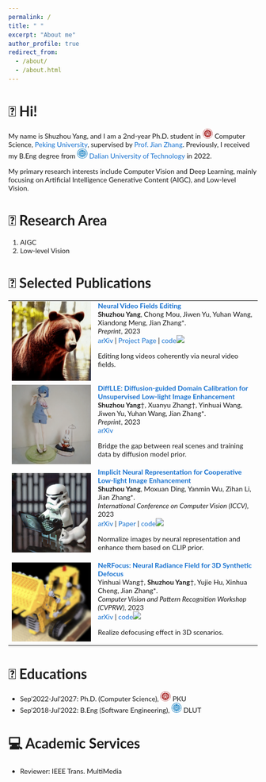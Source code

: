 ```yaml
---
permalink: /
title: " "
excerpt: "About me"
author_profile: true
redirect_from: 
  - /about/
  - /about.html
---
```

# 👋 Hi!
My name is Shuzhou Yang, and I am a 2nd-year Ph.D. student in <img src="/files/PKU.png" alt="PKU" width="20.842" height="20"> Computer Science, [Peking University](https://www.pku.edu.cn/), supervised by [Prof. Jian Zhang](https://jianzhang.tech/). Previously, I received my B.Eng degree from <img src="/files/DLUT.png" alt="DLUT" width="20.842" height="20"> [Dalian University of Technology](https://en.dlut.edu.cn/) in 2022.

My primary research interests include Computer Vision and Deep Learning, mainly focusing on Artificial Intelligence Generative Content (AIGC), and Low-level Vision.

# 📜 Research Area
1. AIGC
2. Low-level Vision

# 📝 Selected Publications
<style type="text/css">
    /* Color scheme stolen from Sergey Karayev */
    a {
    color: #1772d0;
    text-decoration:none !important;
    }
    a:focus, a:hover {
    color: #f09228;
    text-decoration:none !important;
    }
    table,td,th,tr{
    	border:none !important;
    }
    body,td,th,tr,p,a {
    font-family: 'Lato', Verdana, Helvetica, sans-serif;
    font-size: 14px
    }
    strong {
    font-family: 'Lato', Verdana, Helvetica, sans-serif;
    font-size: 14px;
    }
    heading {
    font-family: 'Lato', Verdana, Helvetica, sans-serif;
    font-size: 22px;
    }
    papertitle {
    font-family: 'Lato', Verdana, Helvetica, sans-serif;
    font-size: 14px;
    font-weight: 700
    }
    papertitle_just {
    font-family: 'Lato', Verdana, Helvetica, sans-serif;
    font-size: 14px;
    font-weight: 700;
    text-align: justify
    }
    name {
    font-family: 'Lato', Verdana, Helvetica, sans-serif;
    font-size: 32px;
    }
    .one
    {
    width: 160px;
    height: 160px;
    position: relative;
    }
    .two
    {
    width: 160px;
    height: 160px;
    position: absolute;
    transition: opacity .2s ease-in-out;
    -moz-transition: opacity .2s ease-in-out;
    -webkit-transition: opacity .2s ease-in-out;
    }
    .fade {
     transition: opacity .2s ease-in-out;
     -moz-transition: opacity .2s ease-in-out;
     -webkit-transition: opacity .2s ease-in-out;
    }
    span.highlight {
        background-color: #ffffd0;
    }
</style>
<!-- ################################  CONTENT START  ##################################################-->
<table width="100%" align="center" border="0" cellspacing="0" cellpadding="10">
<tbody>
<!-- ###################################################################################################-->
<tr onmouseout="nvedit_stop()" onmouseover="nvedit_start()" >
<td width="20%">
<div class="one">
<div class="two" id = 'nvedit_image'><img src='./files/nvedit_after.gif'></div>
<img src='./files/nvedit_before.gif'>
</div>
<script type="text/javascript">
function nvedit_start() {
document.getElementById('nvedit_image').style.opacity = "1";
}
function nvedit_stop() {
document.getElementById('nvedit_image').style.opacity = "0";
}
nvedit_stop()
</script>
</td>
<td valign="top" width="80%">
  <a href="https://arxiv.org/abs/2312.08882">
    <papertitle_just>Neural Video Fields Editing</papertitle_just>     
  </a>
  <br>
  <strong>Shuzhou Yang</strong>, Chong Mou, Jiwen Yu, Yuhan Wang, Xiandong Meng, Jian Zhang*.
  <br>
<em>Preprint</em>, 2023 <br>
<a href="https://arxiv.org/abs/2312.08882">arXiv</a>
|
<a href="https://nvedit.github.io/">Project Page</a>
|
<a href="https://github.com/Ysz2022/NVEdit">code<img src="https://img.shields.io/github/stars/Ysz2022/NVEdit?style=social&label=Stars"></a>
<p></p>
<p>Editing long videos coherently via neural video fields.</p>
</td>
</tr>
<!-- ###################################################################################################-->
  
<!-- ###################################################################################################-->
<tr onmouseout="difflle_stop()" onmouseover="difflle_start()" >
<td width="20%">
<div class="one">
<div class="two" id = 'difflle_image'><img src='./files/difflle_after.png'></div>
<img src='./files/difflle_before.png'>
</div>
<script type="text/javascript">
function difflle_start() {
document.getElementById('difflle_image').style.opacity = "1";
}
function difflle_stop() {
document.getElementById('difflle_image').style.opacity = "0";
}
difflle_stop()
</script>
</td>
<td valign="top" width="80%">
  <a href="https://arxiv.org/abs/2308.09279">
    <papertitle_just>DiffLLE: Diffusion-guided Domain Calibration for Unsupervised Low-light Image Enhancement</papertitle_just>     
  </a>
  <br>
  <strong>Shuzhou Yang</strong>†, Xuanyu Zhang†, Yinhuai Wang, Jiwen Yu, Yuhan Wang, Jian Zhang*.
  <br>
<em>Preprint</em>, 2023 <br>
<a href="https://arxiv.org/abs/2308.09279">arXiv</a>
<p></p>
<p>Bridge the gap between real scenes and training data by diffusion model prior.</p>
</td>
</tr>
<!-- ###################################################################################################-->

<!-- ###################################################################################################-->
<tr onmouseout="nerco_stop()" onmouseover="nerco_start()" >
<td width="20%">
<div class="one">
<div class="two" id = 'nerco_image'><img src='./files/nerco_after.png'></div>
<img src='./files/nerco_before.png'>
</div>
<script type="text/javascript">
function nerco_start() {
document.getElementById('nerco_image').style.opacity = "1";
}
function nerco_stop() {
document.getElementById('nerco_image').style.opacity = "0";
}
nerco_stop()
</script>
</td>
<td valign="top" width="80%">
  <a href="https://arxiv.org/abs/2303.11722">
    <papertitle_just>Implicit Neural Representation for Cooperative Low-light Image Enhancement</papertitle_just>     
  </a>
  <br>
  <strong>Shuzhou Yang</strong>, Moxuan Ding, Yanmin Wu, Zihan Li, Jian Zhang*.
  <br>
<em>International Conference on Computer Vision (ICCV)</em>, 2023 <br>
<a href="https://arxiv.org/abs/2303.11722">arXiv</a>
|
<a href="https://openaccess.thecvf.com/content/ICCV2023/html/Yang_Implicit_Neural_Representation_for_Cooperative_Low-light_Image_Enhancement_ICCV_2023_paper.html">Paper</a>
|
<a href="https://github.com/Ysz2022/NeRCo">code<img src="https://img.shields.io/github/stars/Ysz2022/NeRCo?style=social&label=Stars"></a>
<p></p>
<p>Normalize images by neural representation and enhance them based on CLIP prior.</p>
</td>
</tr>
<!-- ###################################################################################################-->

<!-- ###################################################################################################-->
<tr onmouseout="nerfocus_stop()" onmouseover="nerfocus_start()" >
<td width="20%">
<div class="one">
<div class="two" id = 'nerfocus_image'><img src='./files/nerfocus_after.png'></div>
<img src='./files/nerfocus_before.png'>
</div>
<script type="text/javascript">
function nerfocus_start() {
document.getElementById('nerfocus_image').style.opacity = "1";
}
function nerfocus_stop() {
document.getElementById('nerfocus_image').style.opacity = "0";
}
nerfocus_stop()
</script>
</td>
<td valign="top" width="80%">
  <a href="https://arxiv.org/abs/2203.05189">
    <papertitle_just>NeRFocus: Neural Radiance Field for 3D Synthetic Defocus</papertitle_just>     
  </a>
  <br>
  Yinhuai Wang†, <strong>Shuzhou Yang</strong>†, Yujie Hu, Xinhua Cheng, Jian Zhang*.
  <br>
<em>Computer Vision and Pattern Recognition Workshop (CVPRW)</em>, 2023 <br>
<a href="https://arxiv.org/abs/2203.05189">arXiv</a>
|
<a href="https://github.com/wyhuai/NeRFocus">code<img src="https://img.shields.io/github/stars/wyhuai/NeRFocus?style=social&label=Stars"></a>
<p></p>
<p>Realize defocusing effect in 3D scenarios.</p>
</td>
</tr>
<!-- ###################################################################################################-->
</tbody></table>


# 🏫 Educations
- Sep'2022-Jul'2027: Ph.D. (Computer Science), <img src="/files/PKU.png" alt="PKU" width="20.842" height="20"> PKU
- Sep'2018-Jul'2022: B.Eng (Software Engineering), <img src="/files/DLUT.png" alt="DLUT" width="20.842" height="20"> DLUT


# 💻 Academic Services
- Reviewer: IEEE Trans. MultiMedia
